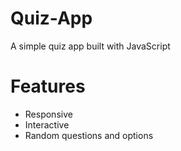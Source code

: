 # Quiz-App
  A simple quiz app built with JavaScript
  # Features 
  * Responsive
  * Interactive
  * Random questions and options
